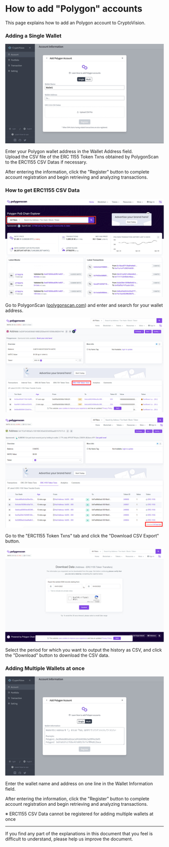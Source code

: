 # How to add "Polygon" accounts

This page explains how to add an Polygon account to CryptoVision.

### Adding a Single Wallet

![](../assets/img/account-chain-polygon-1.jpg)

Enter your Polygon wallet address in the Wallet Address field.  
Upload the CSV file of the ERC 1155 Token Txns obtained by PolygonScan to the ERC1155 CSV Datas if necessary.

After entering the information, click the "Register" button to complete account registration and begin retrieving and analyzing transactions.

### How to get ERC1155 CSV Data

![](../assets/img/account-chain-polygon-3.jpg)

Go to PolygonScan ([polygonscan.com](https://polygonscan.com)) and enter and search for your wallet address.

![](../assets/img/account-chain-polygon-4.jpg)

![](../assets/img/account-chain-polygon-5.jpg)

Go to the "ERC1155 Token Txns" tab and click the "Download CSV Export" button.

![](../assets/img/account-chain-polygon-6.jpg)

Select the period for which you want to output the history as CSV, and click the "Download" button to download the CSV data.

### Adding Multiple Wallets at once

![](../assets/img/account-chain-polygon-2.jpg)

Enter the wallet name and address on one line in the Wallet Information field.

After entering the information, click the "Register" button to complete account registration and begin retrieving and analyzing transactions.

※ ERC1155 CSV Data cannot be registered for adding multiple wallets at once

---

If you find any part of the explanations in this document that you feel is difficult to understand, please help us improve the document.
